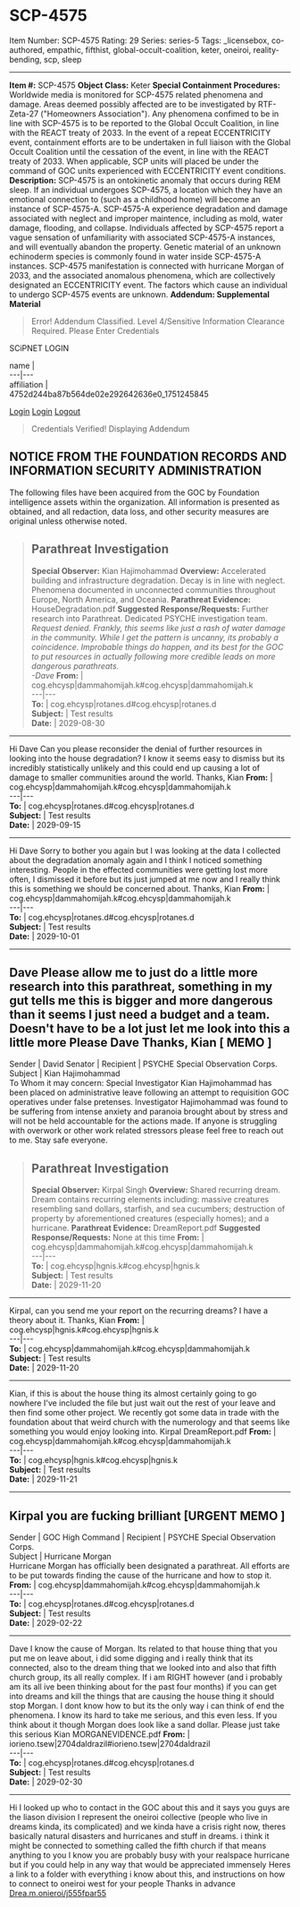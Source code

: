 # SCP-4575
Item Number: SCP-4575
Rating: 29
Series: series-5
Tags: _licensebox, co-authored, empathic, fifthist, global-occult-coalition, keter, oneiroi, reality-bending, scp, sleep

---

**Item #:** SCP-4575
**Object Class:** Keter
**Special Containment Procedures:** Worldwide media is monitored for SCP-4575 related phenomena and damage. Areas deemed possibly affected are to be investigated by RTF-Zeta-27 ("Homeowners Association").
Any phenomena confimed to be in line with SCP-4575 is to be reported to the Global Occult Coalition, in line with the REACT treaty of 2033.
In the event of a repeat ECCENTRICITY event, containment efforts are to be undertaken in full liaison with the Global Occult Coalition until the cessation of the event, in line with the REACT treaty of 2033. When applicable, SCP units will placed be under the command of GOC units experienced with ECCENTRICITY event conditions.
**Description:** SCP-4575 is an ontokinetic anomaly that occurs during REM sleep. If an individual undergoes SCP-4575, a location which they have an emotional connection to (such as a childhood home) will become an instance of SCP-4575-A. SCP-4575-A experience degradation and damage associated with neglect and improper maintence, including as mold, water damage, flooding, and collapse. Individuals affected by SCP-4575 report a vague sensation of unfamiliarity with associated SCP-4575-A instances, and will eventually abandon the property.
Genetic material of an unknown echinoderm species is commonly found in water inside SCP-4575-A instances.
SCP-4575 manifestation is connected with hurricane Morgan of 2033, and the associated anomalous phenomena, which are collectively designated an ECCENTRICITY event.
The factors which cause an individual to undergo SCP-4575 events are unknown.
**Addendum: Supplemental Material**
> Error! Addendum Classified. Level 4/Sensitive Information Clearance Required.
> Please Enter Credentials
  
  
SCiPNET LOGIN  
  

name  |   
---|---  
affiliation  |   
4752d244ba87b564de02e292642636e0_1751245845 
  
[Login](btn-false)
[Login](javascript:;)
[Logout](javascript:;)
> Credentials Verified! Displaying Addendum
  

## NOTICE FROM THE FOUNDATION RECORDS AND INFORMATION SECURITY ADMINISTRATION
  
The following files have been acquired from the GOC by Foundation intelligence assets within the organization. All information is presented as obtained, and all redaction, data loss, and other security measures are original unless otherwise noted.  

> Parathreat Investigation  
> ---  
> **Special Observer:** Kian Hajimohammad
> **Overview:** Accelerated building and infrastructure degradation. Decay is in line with neglect. Phenomena documented in unconnected communities throughout Europe, North America, and Oceania.
> **Parathreat Evidence:** HouseDegradation.pdf
> **Suggested Response/Requests:** Further research into Parathreat. Dedicated PSYCHE investigation team.
_Request denied. Frankly, this seems like just a rash of water damage in the community. While I get the pattern is uncanny, its probably a coincidence. Improbable things do happen, and its best for the GOC to put resources in actually following more credible leads on more dangerous parathreats._  
_-Dave_
**From:** | cog.ehcysp|dammahomijah.k#cog.ehcysp|dammahomijah.k  
---|---  
**To:** | cog.ehcysp|rotanes.d#cog.ehcysp|rotanes.d  
**Subject:** | Test results  
**Date:** | 2029-08-30  
* * *
Hi Dave
Can you please reconsider the denial of further resources in looking into the house degradation? I know it seems easy to dismiss but its incredibly statistically unlikely and this could end up causing a lot of damage to smaller communities around the world.
Thanks,
Kian
**From:** | cog.ehcysp|dammahomijah.k#cog.ehcysp|dammahomijah.k  
---|---  
**To:** | cog.ehcysp|rotanes.d#cog.ehcysp|rotanes.d  
**Subject:** | Test results  
**Date:** | 2029-09-15  
* * *
Hi Dave
Sorry to bother you again but I was looking at the data I collected about the degradation anomaly again and I think I noticed something interesting. People in the effected communities were getting lost more often, I dismissed it before but its just jumped at me now and I really think this is something we should be concerned about.
Thanks,
Kian
**From:** | cog.ehcysp|dammahomijah.k#cog.ehcysp|dammahomijah.k  
---|---  
**To:** | cog.ehcysp|rotanes.d#cog.ehcysp|rotanes.d  
**Subject:** | Test results  
**Date:** | 2029-10-01  
* * *
Dave
Please allow me to just do a little more research into this parathreat, something in my gut tells me this is bigger and more dangerous than it seems
I just need a budget and a team. Doesn't have to be a lot just let me look into this a little more
Please Dave
Thanks,
Kian
[ MEMO ]  
---  
Sender | David Senator | Recipient | PSYCHE Special Observation Corps.  
Subject | Kian Hajimohammad  
To Whom it may concern: Special Investigator Kian Hajimohammad has been placed on administrative leave following an attempt to requisition GOC operatives under false pretenses. Investigator Hajimohammad was found to be suffering from intense anxiety and paranoia brought about by stress and will not be held accountable for the actions made. If anyone is struggling with overwork or other work related stressors please feel free to reach out to me. Stay safe everyone.  
> Parathreat Investigation  
> ---  
> **Special Observer:** Kirpal Singh
> **Overview:** Shared recurring dream. Dream contains recurring elements including: massive creatures resembling sand dollars, starfish, and sea cucumbers; destruction of property by aforementioned creatures (especially homes); and a hurricane.
> **Parathreat Evidence:** DreamReport.pdf
> **Suggested Response/Requests:** None at this time
**From:** | cog.ehcysp|dammahomijah.k#cog.ehcysp|dammahomijah.k  
---|---  
**To:** | cog.ehcysp|hgnis.k#cog.ehcysp|hgnis.k  
**Subject:** | Test results  
**Date:** | 2029-11-20  
* * *
Kirpal, can you send me your report on the recurring dreams? I have a theory about it.
Thanks,
Kian
**From:** | cog.ehcysp|hgnis.k#cog.ehcysp|hgnis.k  
---|---  
**To:** | cog.ehcysp|dammahomijah.k#cog.ehcysp|dammahomijah.k  
**Subject:** | Test results  
**Date:** | 2029-11-20  
* * *
Kian, if this is about the house thing its almost certainly going to go nowhere
I've included the file but just wait out the rest of your leave and then find some other project. We recently got some data in trade with the foundation about that weird church with the numerology and that seems like something you would enjoy looking into.
Kirpal
DreamReport.pdf
**From:** | cog.ehcysp|dammahomijah.k#cog.ehcysp|dammahomijah.k  
---|---  
**To:** | cog.ehcysp|hgnis.k#cog.ehcysp|hgnis.k  
**Subject:** | Test results  
**Date:** | 2029-11-21  
* * *
Kirpal you are fucking brilliant
[URGENT MEMO ]  
---  
Sender | GOC High Command | Recipient | PSYCHE Special Observation Corps.  
Subject | Hurricane Morgan  
Hurricane Morgan has officially been designated a parathreat. All efforts are to be put towards finding the cause of the hurricane and how to stop it.  
**From:** | cog.ehcysp|dammahomijah.k#cog.ehcysp|dammahomijah.k  
---|---  
**To:** | cog.ehcysp|rotanes.d#cog.ehcysp|rotanes.d  
**Subject:** | Test results  
**Date:** | 2029-02-22  
* * *
Dave
I know the cause of Morgan. Its related to that house thing that you put me on leave about, i did some digging and i really think that its connected, also to the dream thing that we looked into and also that fifth church group, its all really complex. If i am RIGHT however (and i probably am its all ive been thinking about for the past four months) if you can get into dreams and kill the things that are causing the house thing it should stop Morgan. I dont know how to but its the only way i can think of end the phenomena.
I know its hard to take me serious, and this even less. If you think about it though Morgan does look like a sand dollar.
Please just take this serious
Kian
MORGANEVIDENCE.pdf
**From:** | iorieno.tsew|2704daldrazil#iorieno.tsew|2704daldrazil  
---|---  
**To:** | cog.ehcysp|rotanes.d#cog.ehcysp|rotanes.d  
**Subject:** | Test results  
**Date:** | 2029-02-30  
* * *
Hi I looked up who to contact in the GOC about this and it says you guys are the liason division
I represent the oneiroi collective (people who live in dreams kinda, its complicated) and we kinda have a crisis right now, theres basically natural disasters and hurricanes and stuff in dreams. i think it might be connected to something called the fifth church if that means anything to you
I know you are probably busy with your realspace hurricane but if you could help in any way that would be appreciated immensely
Heres a link to a folder with everything i know about this, and instructions on how to connect to oneiroi west for your people
Thanks in advance
[Drea.m.onieroi/j555fpar55](http://www.scp-wiki.net/crushing-your-dreams)